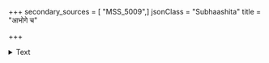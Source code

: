+++
secondary_sources = [ "MSS_5009",]
jsonClass = "Subhaashita"
title = "आभोगे च"

+++

<details><summary>Text</summary>

आभोगे च पदैकं स्यात् किंचिदुच्चं द्वितीयकम्।  
प्रभुनामाङ्कितं चैतत् कनिष्ठस्येति लक्षणम्॥
</details>

